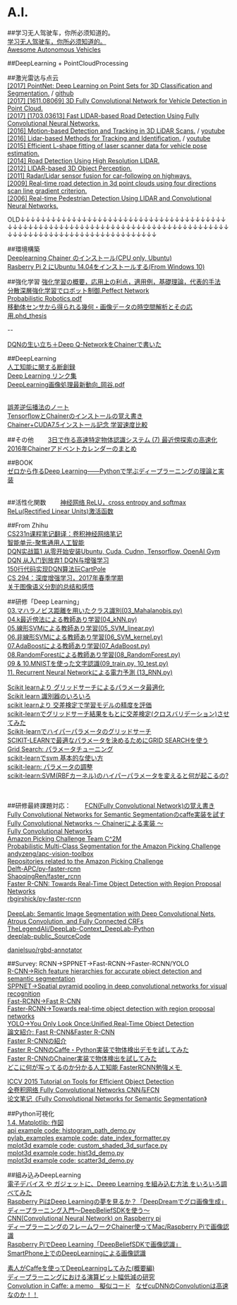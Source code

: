 # A.I.

##学习无人驾驶车，你所必须知道的。  
[学习无人驾驶车，你所必须知道的。](https://zhuanlan.zhihu.com/p/27686577)  
[Awesome Autonomous Vehicles](https://github.com/neilgu00365/awesome-autonomous-vehicles)  

##DeepLearning + PointCloudProcessing  

##激光雷达与点云  
[[2017] PointNet: Deep Learning on Point Sets for 3D Classification and Segmentation.](https://arxiv.org/abs/1612.00593) / [github](https://github.com/charlesq34/pointnet)  
[[2017] [1611.08069] 3D Fully Convolutional Network for Vehicle Detection in Point Cloud.](https://arxiv.org/abs/1611.08069)    
[[2017] [1703.03613] Fast LIDAR-based Road Detection Using Fully Convolutional Neural Networks.](https://arxiv.org/abs/1703.03613)    
[[2016] Motion-based Detection and Tracking in 3D LiDAR Scans.](http://ais.informatik.uni-freiburg.de/publications/papers/dewan16icra.pdf) / [youtube](https://www.youtube.com/watch?v=cyufiAyTLE0&feature=youtu.be)    
[[2016] Lidar-based Methods for Tracking and Identification.](http://publications.lib.chalmers.se/records/fulltext/241972/241972.pdf) / [youtube](https://www.youtube.com/watch?v=_Mhgm2BXdFI&feature=youtu.be)    
[[2015] Efficient L-shape fitting of laser scanner data for vehicle pose estimation.](http://ieeexplore.ieee.org/abstract/document/7274568/)    
[[2014] Road Detection Using High Resolution LIDAR.](http://ieeexplore.ieee.org/abstract/document/7007125/)    
[[2012] LIDAR-based 3D Object Perception.](https://pdfs.semanticscholar.org/2c45/03c72ba7f53f3385859bd5e6311c58e73905.pdf)    
[[2011] Radar/Lidar sensor fusion for car-following on highways.](http://ieeexplore.ieee.org/abstract/document/6144918/)    
[[2009] Real-time road detection in 3d point clouds using four directions scan line gradient criterion.](http://velodynelidar.com/lidar/hdlpressroom/pdf/Articles/Real-time%20Road%20Detection%20in%203D%20Point%20Clouds%20using%20Four%20Directions%20Scan%20Line%20Gradient%20Criterion.pdf)    
[[2006] Real-time Pedestrian Detection Using LIDAR and Convolutional Neural Networks.](http://ieeexplore.ieee.org/abstract/document/1689630/)    









OLD↓↓↓↓↓↓↓↓↓↓↓↓↓↓↓↓↓↓↓↓↓↓↓↓↓↓↓↓↓↓↓↓↓↓↓↓↓↓↓↓↓↓↓↓↓↓↓↓↓↓↓↓↓↓↓↓↓↓↓↓↓↓↓↓↓↓↓↓↓↓↓↓↓↓↓↓↓↓↓↓↓↓↓↓↓↓↓↓↓↓↓↓↓↓↓↓↓↓↓↓↓↓↓↓↓↓↓↓↓↓↓↓

##環境構築  
[Deeplearning Chainer のインストール(CPU only, Ubuntu)](http://dronevisionml.blogspot.jp/2016/03/deeplearning-chainer-cpu-only-ubuntu.html)  
[Rasberry Pi 2 にUbuntu 14.04をインストールする(From Windows 10)](http://dronevisionml.blogspot.jp/search/label/Raspberry%20Pi)  



##強化学習
[強化学習の概要，応用上の利点，適用例，基礎理論，代表的手法](http://sysplan.nams.kyushu-u.ac.jp/gen/edu/RL_intro.html#Foundations)  
[分散深層強化学習でロボット制御.Peffect Network](https://research.preferred.jp/2015/06/distributed-deep-reinforcement-learning/)  
[Probabilistic Robotics.pdf](http://people.ufpr.br/~danielsantos/ProbabilisticRobotics.pdf)  
[移動体センサから得られる幾何・画像データの時空間解析とその応用.phd_thesis](http://www.cvl.iis.u-tokyo.ac.jp/thesis/doctor/main_ono.pdf)  

--

[DQNの生い立ち＋Deep Q-NetworkをChainerで書いた](http://qiita.com/Ugo-Nama/items/08c6a5f6a571335972d5)  
[]()  


##DeepLearning  
[人工知能に関する断創録](http://aidiary.hatenablog.com/)  
[Deep Learning リンク集](http://aidiary.hatenablog.com/entry/20150429/1430271006)  
[DeepLearning画像処理最新動向_岡谷.pdf](http://www.orsj.or.jp/archive2/or60-4/or60_4_198.pdf)  

[]()  
[誤差逆伝播法のノート](http://qiita.com/Ugo-Nama/items/04814a13c9ea84978a4c)  
[TensorflowとChainerのインストールの覚え書き](http://umejan.hatenablog.com/entry/2016/04/15/003729)  
[Chainer+CUDA7.5インストール記念 学習速度比較](http://qiita.com/wakaba130/items/29ad1e72674d93fae3ba)  




##その他　　
[3日で作る高速特定物体認識システム (7) 最近傍探索の高速化](http://aidiary.hatenablog.com/entry/20091212/1260624075)  
[2016年Chainerアドベントカレンダーのまとめ](https://research.preferred.jp/)    



##BOOK  
[ゼロから作るDeep Learning――Pythonで学ぶディープラーニングの理論と実装](https://www.oreilly.co.jp/books/9784873117584/)  
[]()  
[]()  

##活性化関数　　
[神经网络 ReLU，cross entropy and softmax](http://modkzs.github.io/2016/01/23/%E7%A5%9E%E7%BB%8F%E7%BD%91%E7%BB%9C-ReLU%EF%BC%8Ccross-entropy-and-softmax/)  
[ReLu(Rectified Linear Units)激活函数](http://www.cnblogs.com/neopenx/p/4453161.html)  
[]()  


##From Zhihu    
[CS231n课程笔记翻译：卷积神经网络笔记](https://zhuanlan.zhihu.com/p/22038289?refer=intelligentunit)    
[智能单元-聚焦通用人工智能](https://zhuanlan.zhihu.com/intelligentunit)     
[DQN实战篇1 从零开始安装Ubuntu, Cuda, Cudnn, Tensorflow, OpenAI Gym](https://zhuanlan.zhihu.com/p/21434933?refer=intelligentunit)    
[DQN 从入门到放弃1 DQN与增强学习](https://zhuanlan.zhihu.com/p/21262246?refer=intelligentunit)    
[150行代码实现DQN算法玩CartPole](https://zhuanlan.zhihu.com/p/21477488?refer=intelligentunit)    
[CS 294：深度增强学习，2017年春季学期](https://zhuanlan.zhihu.com/p/24721292?refer=intelligentunit)    
[关于图像语义分割的总结和感悟](https://zhuanlan.zhihu.com/p/22308032?refer=intelligentunit)    
[]()  








##研修「Deep Learning」  
[03.マハラノビス距離を用いたクラス識別(03_Mahalanobis.py)](http://qiita.com/hf149/private/1e513bc518dd7fc78210)  
[04.k最近傍法による教師あり学習(04_kNN.py)](http://qiita.com/hf149/private/40459dd9728ebd04129b)  
[05.線形SVMによる教師あり学習(05_SVM_linear.py)](http://qiita.com/hf149/private/c95e107e81669c3f3156#fnref1)  
[06.非線形SVMによる教師あり学習(06_SVM_kernel.py)](http://qiita.com/hf149/private/30d3de5d882cbfd28537)  
[07.AdaBoostによる教師あり学習(07_AdaBoost.py)](http://qiita.com/hf149/private/626643c87012e7b696ca)  
[08.RandomForestによる教師あり学習(08_RandomForest.py)](http://qiita.com/hf149/private/837947183327a09e5e45)  
[09 & 10.MNISTを使った文字認識(09_train.py, 10_test.py)](http://qiita.com/hf149/private/e32e0ad78e92b9c64daf)  
[11. Recurrent Neural Networkによる電力予測 (13_RNN.py)](http://qiita.com/hf149/private/2348af7fd561feb27b9b)  

[Scikit learnより グリッドサーチによるパラメータ最適化](http://qiita.com/SE96UoC5AfUt7uY/items/c81f7cea72a44a7bfd3a)  
[Scikit learn 識別器のいろいろ](http://qiita.com/SE96UoC5AfUt7uY/items/3ca101f1cb5dee310c06)  
[scikit learnより 交差検定で学習モデルの精度を評価](http://qiita.com/SE96UoC5AfUt7uY/items/d4b796f7658b7e5be3b6)  
[scikit-learnでグリッドサーチ結果をもとに交差検定(クロスバリデーション)させてみた](http://qiita.com/hikobotch/items/493ae5c889a7c98cda11)  
[Scikit-learnでハイパーパラメータのグリッドサーチ](http://qiita.com/sotetsuk/items/16ffd76978085bfd7628)  
[SCIKIT-LEARNで最適なパラメータを決めるためにGRID SEARCHを使う](http://blog.tatsushim.com/?p=63)  
[Grid Search: パラメータチューニング](http://qh73xebitbucketorg.readthedocs.io/ja/latest/1.Programmings/python/LIB/scikit-learn/girdSearch/)  
[scikit-learnでsvm 基本的な使い方](http://may46onez.hatenablog.com/entry/2016/02/19/152532)  
[scikit-learn: パラメータの調整](http://cheminformist.itmol.com/TEST/wp-content/uploads/2015/05/CV_Grid.html)  
[scikit-learn:SVM(RBFカーネル)のハイパーパラメータを変えると何が起こるの?](http://qiita.com/sz_dr/items/f3d6630137b184156a67)  
[]()  
[]()  
[]()  

##研修最終課題対応：　　
[FCN(Fully Convolutional Network)の覚え書き](https://www.cs.gunma-u.ac.jp/~nagai/wiki/index.php?FCN(Fully%20Convolutional%20Network)%A4%CE%B3%D0%A4%A8%BD%F1%A4%AD)  
[Fully Convolutional Networks for Semantic Segmentationのcaffe実装を試す](http://akiomik.hatenablog.jp/entry/2016/01/10/230118)  
[Fully Convolutional Networks 〜 Chainerによる実装 〜](https://seiya-kumada.blogspot.jp/2016/03/fully-convolutional-networks-chainer.html)      
[Fully Convolutional Networks](http://tutorial.caffe.berkeleyvision.org/caffe-cvpr15-pixels.pdf)  
[Amazon Picking Challenge Team C^2M](http://mprg.jp/research/amazon_picking_challenge_j)  
[Probabilistic Multi-Class Segmentation for the Amazon Picking Challenge](http://www.robotics.tu-berlin.de/fileadmin/fg170/Publikationen_pdf/Jonschkowski-16-IROS.pdf)  
[andyzeng/apc-vision-toolbox](https://github.com/andyzeng/apc-vision-toolbox)  
[Repositories related to the Amazon Picking Challenge](https://github.com/amazon-picking-challenge)  
[Delft-APC/py-faster-rcnn](https://github.com/Delft-APC/py-faster-rcnn)  
[ShaoqingRen/faster_rcnn](https://github.com/ShaoqingRen/faster_rcnn)  
[Faster R-CNN: Towards Real-Time Object Detection with Region Proposal Networks](https://arxiv.org/pdf/1506.01497v3.pdf)  
[rbgirshick/py-faster-rcnn](https://github.com/rbgirshick/py-faster-rcnn)  
[]()  
[DeepLab: Semantic Image Segmentation with Deep Convolutional Nets, Atrous Convolution, and Fully Connected CRFs](http://liangchiehchen.com/projects/DeepLab.html)  
[TheLegendAli/DeepLab-Context_DeepLab-Python](https://github.com/TheLegendAli/DeepLab-Context)  
[deeplab-public_SourceCode](https://bitbucket.org/deeplab/deeplab-public/src)  
[]()  



[danielsuo/rgbd-annotator](https://github.com/danielsuo/rgbd-annotator)    





##Survey: RCNN->SPPNET->Fast-RCNN->Faster-RCNN/YOLO  
[R-CNN->Rich feature hierarchies for accurate object detection and semantic segmentation](https://arxiv.org/pdf/1311.2524v5.pdf)    
[SPPNET->Spatial pyramid pooling in deep convolutional networks for visual recognition](https://arxiv.org/pdf/1406.4729.pdf)    
[Fast-RCNN->Fast R-CNN](http://www.cv-foundation.org/openaccess/content_iccv_2015/papers/Girshick_Fast_R-CNN_ICCV_2015_paper.pdf)    
[Faster-RCNN->Towards real-time object detection with region proposal networks](https://papers.nips.cc/paper/5638-faster-r-cnn-towards-real-time-object-detection-with-region-proposal-networks.pdf)      
[YOLO->You Only Look Once:Unified,Real-Time Object Detection](http://pjreddie.com/darknet/yolo/)      
[論文紹介: Fast R-CNN&Faster R-CNN](http://www.slideshare.net/takashiabe338/fast-rcnnfaster-rcnn)      
[Faster R-CNNの紹介](http://kivantium.hateblo.jp/entry/2015/12/25/112145)      
[Faster R-CNNのCaffe・Python実装で物体検出デモを試してみた](https://soralab.space-ichikawa.com/2016/09/py-faster-rcnn-demo/)      
[Faster R-CNNのChainer実装で物体検出を試してみた](https://soralab.space-ichikawa.com/2016/08/chainer-faster-rcnn/)      
[どこに何が写ってるのか分かる人工知能 FasterRCNN勉強メモ ](http://d.hatena.ne.jp/shi3z/20160926/1474845938)      

[ICCV 2015 Tutorial on Tools for Efficient Object Detection](http://mp7.watson.ibm.com/ICCV2015/ObjectDetectionICCV2015.html)  
[全卷积网络 Fully Convolutional Networks CNN与FCN](http://www.cnblogs.com/gujianhan/p/6030639.html)    
[论文笔记《Fully Convolutional Networks for Semantic Segmentation》](http://www.bubuko.com/infodetail-1011977.html)    
[]()  








##Python可視化  
[1.4. Matplotlib: 作図](http://www.turbare.net/transl/scipy-lecture-notes/intro/matplotlib/matplotlib.html)  
[api example code: histogram_path_demo.py](http://matplotlib.org/examples/api/histogram_path_demo.html)  
[pylab_examples example code: date_index_formatter.py](http://matplotlib.org/examples/pylab_examples/date_index_formatter.html)  
[mplot3d example code: custom_shaded_3d_surface.py](http://matplotlib.org/examples/mplot3d/custom_shaded_3d_surface.html)  
[mplot3d example code: hist3d_demo.py](http://matplotlib.org/examples/mplot3d/hist3d_demo.html)  
[mplot3d example code: scatter3d_demo.py](http://matplotlib.org/examples/mplot3d/scatter3d_demo.html)  




##組み込みDeepLearning  
[電子デバイス や ガジェットに、Deeep Learning を組み込む方法 をいろいろ調べてみた](http://qiita.com/HirofumiYashima/items/8f0772091de49831c482)  
[Raspberry PiはDeep Learningの夢を見るか？「DeepDreamでグロ画像生成」 ](http://karaage.hatenadiary.jp/entry/2016/01/04/073000)  
[ディープラーニング入門～DeepBeliefSDKを使う～ ](http://iti.hatenablog.jp/entry/2015/07/27/083803)  
[CNN(Convolutional Neural Network) on Raspberry pi](http://qiita.com/nonbiri15/items/4b89606c4d938df9d678)  
[ディープラーニングのフレームワークChainer使ってMac/Raspberry Piで画像認識 ](http://karaage.hatenadiary.jp/entry/2016/07/08/073000)  
[Raspberry PiでDeep Learning「DeepBeliefSDKで画像認識」 ](http://karaage.hatenadiary.jp/entry/2015/12/16/073000)  
[SmartPhone上でのDeepLearningによる画像認識](https://kaigi.org/jsai/webprogram/2016/pdf/634.pdf)  

[素人がCaffeを使ってDeepLearningしてみた(概要編)](http://qiita.com/yuishihara/items/abb59555dca9b34a59f0)  
[ディープラーニングにおける演算ビット幅低減の研究](http://www.arch.info.mie-u.ac.jp/project/GradThesis//db/100044.pdf)  
[Convolution in Caffe: a memo＿擬似コード](https://github.com/Yangqing/caffe/wiki/Convolution-in-Caffe:-a-memo)  
[なぜcuDNNのConvolutionは高速なのか！！](https://tkng.org/b/2016/03/06/convolution/)  
[]()  






